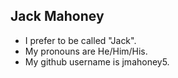 ## Jack Mahoney

- I prefer to be called "Jack".
- My pronouns are He/Him/His.
- My github username is jmahoney5.
